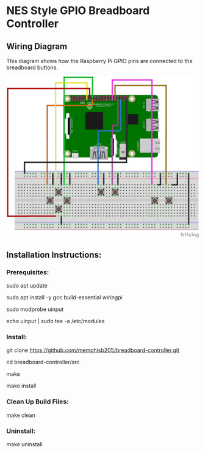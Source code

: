 # NES Style GPIO Breadboard Controller

## Wiring Diagram

This diagram shows how the Raspberry Pi GPIO pins are connected to the breadboard buttons.

![Wiring Diagram](wiring_diagram.png)

## Installation Instructions:

### Prerequisites:
sudo apt update

sudo apt install -y gcc build-essential wiringpi

sudo modprobe uinput

echo uinput | sudo tee -a /etc/modules


### Install:
git clone https://github.com/memphisb205/breadboard-controller.git

cd breadboard-controller/src

make

make install


### Clean Up Build Files:
make clean


### Uninstall:
make uninstall

